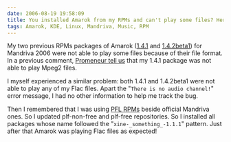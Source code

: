 ```yaml
---
date: 2006-08-19 19:58:09
title: You installed Amarok from my RPMs and can't play some files? Here is the fix...
tags: Amarok, KDE, Linux, Mandriva, Music, RPM
---
```


My two previous RPMs packages of Amarok ([1.4.1](http://kevin.deldycke.com/2006/07/amarok-141-for-mandriva-2006/) and [1.4.2beta1](http://kevin.deldycke.com/2006/08/amarok-142-beta1-for-mandriva-2006/)) for Mandriva 2006 were not able to play some files because of their file format. In a previous comment, [Promeneur tell us](http://kevin.deldycke.com/2006/07/amarok-141-for-mandriva-2006/#comment-45) that my 1.4.1 package was not able to play Mpeg2 files.

I myself experienced a similar problem: both 1.4.1 and 1.4.2beta1 were not able to play any of my Flac files. Apart the "`There is no audio channel!`" error message, I had no other information to help me track the bug.

Then I remembered that I was using [PFL RPMs](http://plf.zarb.org/about.php) beside official Mandriva ones. So I updated plf-non-free and plf-free repositories. So I installed all packages whose name followed the "`xine-_something_-1.1.1`" pattern. Just after that Amarok was playing Flac files as expected!
